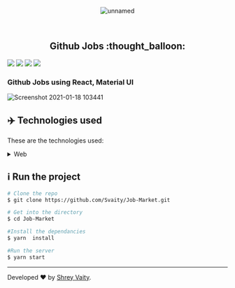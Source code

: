 <div align="center">
  
![unnamed](https://user-images.githubusercontent.com/43662680/104933908-7db61f80-5977-11eb-9df7-869ec803007e.png)

</div>

<br />

<h2 align="center">
    Github Jobs :thought_balloon:
</h2>

![](https://img.shields.io/github/languages/count/Svaity/Job-Market?color=%128C7E) ![](https://img.shields.io/github/languages/top/Svaity/Job-Market?color=%128C7E) ![](https://img.shields.io/github/repo-size/Svaity/Job-Market?color=%128C7E) ![](https://img.shields.io/github/last-commit/Svaity/Job-Market?color=%128C7E)





### Github Jobs using React, Material UI 


 <p align="center">
  
![Screenshot 2021-01-18 103441](https://user-images.githubusercontent.com/43662680/104935161-e2be4500-5978-11eb-9165-b72026a674e4.png)

</p>

 ## :airplane: Technologies used

These are the technologies used:

<details>
  <summary>Web</summary>


-   [React](https://pt-br.reactjs.org/)
-   [Styled Components](https://styled-components.com/)
-   [Material-UI/core](https://material-ui.com/pt/)
-   [Material-UI/icons](https://material-ui.com/pt/components/material-icons/#material-icons)
- [Github Jobs API](https://jobs.github.com/api)
- [Locatio IQ](https://locationiq.com/)
-   [DarkMode JS](https://darkmodejs.learn.uno/)


</details>

## :information_source: Run the project

```bash
# Clone the repo
$ git clone https://github.com/Svaity/Job-Market.git

# Get into the directory
$ cd Job-Market

#Install the dependancies
$ yarn  install

#Run the server
$ yarn start

```

---

Developed  ❤️ by <a href="https://www.linkedin.com/in/shreyvaity/">Shrey Vaity</a>.
